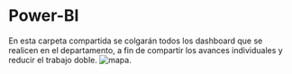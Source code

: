 # Power-BI
En esta carpeta compartida se colgarán todos los dashboard que se realicen en el departamento, a fin de compartir los avances individuales y reducir el trabajo doble.
![mapa](master/mapa.jpg).

